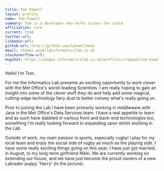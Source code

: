 ```yaml
---
title: Tom Powell
layout: profile
name: Tom Powell
summary: Tom is a developer who works across the stack.
affiliation: core
current: true
twitter-url:
linkedin-url:
github-url: http://github.com/tpowellmeto
email: thomas.powell@informaticslab.co.uk
stackoverflow-url:
mugshot: https://images.informaticslab.co.uk/profiles/cropped/tom-powell.png
---
```


Hello! I'm Tom.

For me the Informatics Lab presents an exciting opportunity to work closer with the Met Office's world-leading Scientists. I am really hoping to gain an insight into some of the clever stuff they do and help add some magical, cutting-edge technology fairy dust to better convey what's really going on.

Prior to joining the Lab I have been primarily working in middleware with Java in the Met Office's Data Services team. I have a real appetite to learn and as such have dabbled in various front and back-end technologies too, something I'm really looking forward to expanding upon whilst working in the Lab.

Outside of work, my main passion is sports, especially rugby! I play for my local team and enjoy the social side of rugby as much as the playing side. I have some really exciting things going on this year; I have just got married, in August, to my long-term girlfriend Nikki. We are currently working on extending our house, and we have just become the proud owners of a new Labrador puppy 'Harry' (in the picture).
